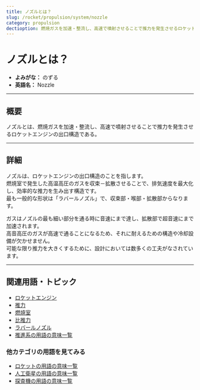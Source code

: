 ```yaml
---
title: ノズルとは？
slug: /rocket/propulsion/system/nozzle
category: propulsion
dectioption: 燃焼ガスを加速・整流し、高速で噴射させることで推力を発生させるロケットエンジンの出口構造であるノズルの意味・定義・内容について解説します。  
---
```


# ノズルとは？

- **よみがな：** のずる  
- **英語名：** Nozzle  

---

## 概要

ノズルとは、燃焼ガスを加速・整流し、高速で噴射させることで推力を発生させるロケットエンジンの出口構造である。  

---

## 詳細

ノズルは、ロケットエンジンの出口構造のことを指します。  
燃焼室で発生した高温高圧のガスを収束－拡散させることで、排気速度を最大化し、効率的な推力を生み出す構造です。  
最も一般的な形状は「ラバールノズル」で、収束部・喉部・拡散部からなります。  

ガスはノズルの最も細い部分を通る時に音速にまで達し、拡散部で超音速にまで加速されます。  
高音高圧のガスが高速で通ることになるため、それに耐えるための構造や冷却設備が欠かせません。  
可能な限り推力を大きくするために、設計においては数多くの工夫がなされています。  

---

## 関連用語・トピック

- [ロケットエンジン](/docs/rocket/propulsion/rocket-engine)
- [推力](/docs/rocket/propulsion/system/thrust)
- [燃焼室](/docs/rocket/propulsion/system/combustion-chamber)
- [比推力](/docs/rocket/propulsion/system/isp)
- [ラバールノズル](/docs/rocket/propulsion/system/laval-nozzle)
- [推進系の用語の意味一覧](/docs/category/propulsion)

### 他カテゴリの用語を見てみる
- [ロケットの用語の意味一覧](/docs/category/rocket)
- [人工衛星の用語の意味一覧](/docs/category/satellite)
- [探査機の用語の意味一覧](/docs/category/explorer)